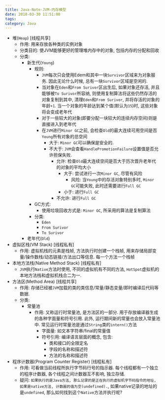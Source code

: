 ```yaml
---
title: Java-Note-JVM-内存模型
date: 2018-03-30 11:51:00
tags:
category: Java
---
```

- 堆(`Heap`) [线程共享]
    - 作用: 用来存放各种类的实例对象
    - 分类目的: 使JVM能够更好的管理堆内存中的对象, 包括内存的分配和回收
    - 分类: <!-- more -->
        - 新生代(`Young`)
            - 规则:
                - `JVM`每次只会使用Edem和其中一块`Survivor`区域来为对象服务. 因此无论什么时候, 总有一块`Survivor`区域是空闲的.
                - 当对象在`Eden`和`From Surivor`区出生后, 如果对象还存活, 并且能够被`To Surivor`所容纳, 则使用复制算法将这些仍然存活的对象复制到其中, 清理`Eden`和`From Surivor`, 并将存活的对象的年龄`+1`. 当一个对象的年龄达到某个值(默认为`15`)时, 这些对象将会变成老年代
                - 对于一些较大的对象(即要分配一块较大的连续内存空间)则是直接进入到老年代
                - 在`JVM`进行`Minor GC`之前, 会检查`Old`的最大连续可用空间是否`Young`所有对象的总空间
                    - 大于: `Minor GC`可以确保是安全的. 
                    - 不大于: `JVM`会查看`HandlePromotionFailure`设置值是否允许担保失败.
                        - 允许: 检查`Old`最大连续空间是否大于历次晋升老年代的对象的平均大小
                            - 大于: 尝试进行一次`Minor GC`, 尽管有风险
                                - 风险: 当`Young`中的存活对象特别多时, `Minor GC`可能失败, 此时还需要进行`Full GC`
                            - 小于: 进行`Full GC`
                        - 不允许: 进行`Full GC`
            - GC方式:
                - 使用垃圾回收方式是: `Minor GC`, 所采用的算法是复制算法
            - 分类: 
                - `Eden`
                - `From Surivor`
                - `To Surivor`
        - 老年代(`Old`)
- 虚拟区栈(VM Stack) [线程私有]
    - 作用: 虚拟机栈的元素是栈帧, 方法执行时创建一个栈帧, 用来存储局部变量/操作数栈/动态链接/方法出口等信息. 每一个方法一个栈帧
- 本地方法栈(Native Method Stack) [线程私有]
    - `JVM`执行`Native`方法时使用, 不同的虚拟机有不同的方法, `HotSpot`虚拟机的本地方法栈和虚拟机栈合二为一.
- 方法区(Method Area) [线程共享]
    - 作用: 存储已经被`JVM`加载的类的类信息/常量/静态变量/即时编译后代码等数据.
    - 分类:
        - 常量池
            - 作用: 又称运行时常量池, 是方法区的一部分. 用于存放编译器生成的各种字面量和符号引用. 此外, 运行期间新的常量也会放入常量池中. 常见运行时常量池是通过`String`类的`intern()`方法
                - 字面量: 如文本字符串/final的常量值
                - 符号引用: 编译语言层面的概念, 包含:
                    - 类和接口的全限定名
                    - 字段的名称和描述符
                    - 方法的名称和描述符
- 程序计数器(Program Counter Register) [线程私有]
    - 作用: 可看做当前线程所执行字节码行号的指示器. 每个线程都有一个独立的程序计数器, 各个线程之间计数器互不影响, 独立存储. 
    - 疑问: `如果执行的是Java方法, 那么记录的是正在执行的虚拟机字节码指令的地址, 如果是native方法, 计数器的值为空(undefined).`, 如果native记录的地址的是`undefined`, 那么如何找到这个`Native`方法并执行呢?